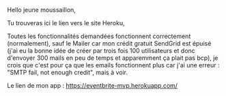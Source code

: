 Hello jeune moussaillon,

Tu trouveras ici le lien vers le site Heroku,

Toutes les fonctionnalités demandées fonctionnent correctement (normalement), sauf le Mailer car mon crédit gratuit SendGrid est épuisé (j'ai eu la bonne idée de créer par trois fois 100 utilisateurs et donc d'envoyer 300 mails en peu de temps et apparemment ça plait pas bcp), je crois que c'est pour ça que les emails fonctionnent plus car j'ai une erreur : "SMTP fail, not enough credit", mais à voir.

Le lien de mon app : https://eventbrite-mvp.herokuapp.com/


